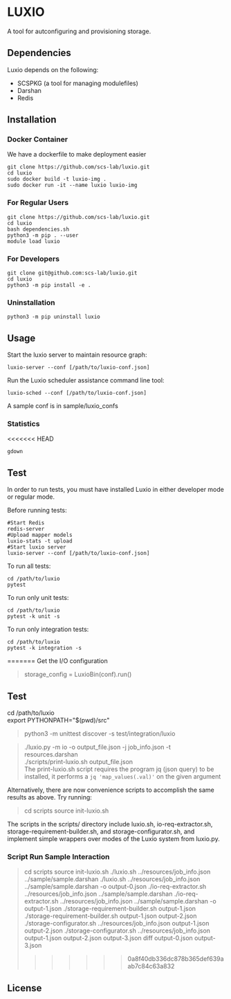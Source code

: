 # LUXIO

A tool for autconfiguring and provisioning storage.

## Dependencies

Luxio depends on the following:
* SCSPKG (a tool for managing modulefiles)
* Darshan
* Redis

## Installation

### Docker Container
We have a dockerfile to make deployment easier
```
git clone https://github.com/scs-lab/luxio.git
cd luxio
sudo docker build -t luxio-img .
sudo docker run -it --name luxio luxio-img
```

### For Regular Users
```{bash}
git clone https://github.com/scs-lab/luxio.git
cd luxio
bash dependencies.sh
python3 -m pip . --user
module load luxio
```

### For Developers

```{bash}
git clone git@github.com:scs-lab/luxio.git
cd luxio
python3 -m pip install -e .
```

### Uninstallation

```{bash}
python3 -m pip uninstall luxio
```

## Usage

Start the luxio server to maintain resource graph:
```{bash}
luxio-server --conf [/path/to/luxio-conf.json]
```

Run the Luxio scheduler assistance command line tool:
```{bash}
luxio-sched --conf [/path/to/luxio-conf.json]
```

A sample conf is in sample/luxio_confs

### Statistics

<<<<<<< HEAD
```
gdown
```

## Test

In order to run tests, you must have installed Luxio in either developer mode or regular mode.

Before running tests:
```{bash}
#Start Redis
redis-server
#Upload mapper models
luxio-stats -t upload
#Start luxio server
luxio-server --conf [/path/to/luxio-conf.json]
```

To run all tests:
```{bash}
cd /path/to/luxio
pytest
```

To run only unit tests:
```{bash}
cd /path/to/luxio
pytest -k unit -s
```

To run only integration tests:
```{bash}
cd /path/to/luxio
pytest -k integration -s
```
=======
Get the I/O configuration
> storage_config = LuxioBin(conf).run()

## Test

cd /path/to/luxio  
export PYTHONPATH="$(pwd)/src"  
> python3 -m unittest discover -s test/integration/luxio  

> ./luxio.py -m io -o output_file.json -j job_info.json -t resources.darshan  
> ./scripts/print-luxio.sh output_file.json  
The print-luxio.sh script requires the program jq (json query) to be installed, it performs a `jq 'map_values(.val)'` on the given argument

Alternatively, there are now convenience scripts to accomplish the same results as above. Try running:
> cd scripts
> source init-luxio.sh

The scripts in the scripts/ directory include luxio.sh, io-req-extractor.sh, storage-requirement-builder.sh, and storage-configurator.sh, and implement simple wrappers over modes of the Luxio system from luxio.py.

### Script Run Sample Interaction
> cd scripts
> source init-luxio.sh
> ./luxio.sh ../resources/job_info.json ../sample/sample.darshan
> ./luxio.sh ../resources/job_info.json ../sample/sample.darshan -o output-0.json
> ./io-req-extractor.sh ../resources/job_info.json ../sample/sample.darshan
> ./io-req-extractor.sh ../resources/job_info.json ../sample/sample.darshan -o output-1.json
> ./storage-requirement-builder.sh output-1.json
> ./storage-requirement-builder.sh output-1.json output-2.json
> ./storage-configurator.sh ../resources/job_info.json output-1.json output-2.json
> ./storage-configurator.sh ../resources/job_info.json output-1.json output-2.json output-3.json
> diff output-0.json output-3.json
>>>>>>> 0a8f40db336dc878b365def639aab7c84c63a832

## License
